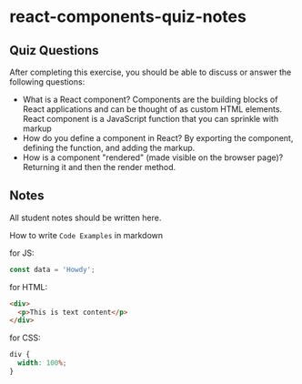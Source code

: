 # react-components-quiz-notes

## Quiz Questions

After completing this exercise, you should be able to discuss or answer the following questions:

- What is a React component?
  Components are the building blocks of React applications and can be thought of as custom HTML elements.
  React component is a JavaScript function that you can sprinkle with markup
- How do you define a component in React?
  By exporting the component, defining the function, and adding the markup.
- How is a component "rendered" (made visible on the browser page)?
  Returning it and then the render method.

## Notes

All student notes should be written here.

How to write `Code Examples` in markdown

for JS:

```javascript
const data = 'Howdy';
```

for HTML:

```html
<div>
  <p>This is text content</p>
</div>
```

for CSS:

```css
div {
  width: 100%;
}
```
